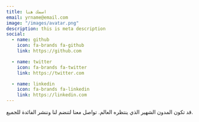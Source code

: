 ```yaml
---
title: اسمك هنا
email: yrname@email.com
image: "/images/avatar.png"
description: this is meta description
social:
  - name: github
    icon: fa-brands fa-github
    link: https://github.com

  - name: twitter
    icon: fa-brands fa-twitter
    link: https://twitter.com

  - name: linkedin
    icon: fa-brands fa-linkedin
    link: https://linkedin.com
---
```


قد تكون المدون الشهير الذي ينتظره العالم. تواصل معنا لتنضم لنا وننشر الفائدة للجميع.
